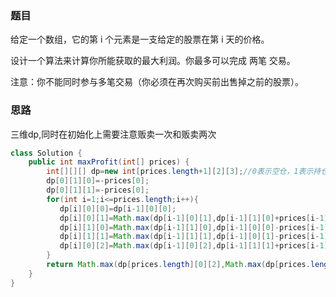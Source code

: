 ### 题目

给定一个数组，它的第 i 个元素是一支给定的股票在第 i 天的价格。

设计一个算法来计算你所能获取的最大利润。你最多可以完成 两笔 交易。

注意：你不能同时参与多笔交易（你必须在再次购买前出售掉之前的股票）。

### 思路

三维dp,同时在初始化上需要注意贩卖一次和贩卖两次

```java
class Solution {
    public int maxProfit(int[] prices) {
        int[][][] dp=new int[prices.length+1][2][3];//0表示空仓，1表示持仓 后者卖的次数
        dp[0][1][0]=-prices[0];
        dp[0][1][1]=-prices[0];
        for(int i=1;i<=prices.length;i++){
           dp[i][0][0]=dp[i-1][0][0];
           dp[i][0][1]=Math.max(dp[i-1][0][1],dp[i-1][1][0]+prices[i-1]);
           dp[i][1][0]=Math.max(dp[i-1][1][0],dp[i-1][0][0]-prices[i-1]);
           dp[i][1][1]=Math.max(dp[i-1][1][1],dp[i-1][0][1]-prices[i-1]);
           dp[i][0][2]=Math.max(dp[i-1][0][2],dp[i-1][1][1]+prices[i-1]);
        }
        return Math.max(dp[prices.length][0][2],Math.max(dp[prices.length][0][0],dp[prices.length][0][1]));
    }
}
```

